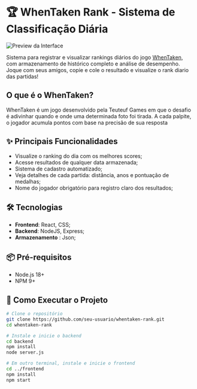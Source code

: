 # 🏆 WhenTaken Rank - Sistema de Classificação Diária

![Preview da Interface](https://via.placeholder.com/800x400?text=Ranking+Diário+WhenTaken)

Sistema para registrar e visualizar rankings diários do jogo [WhenTaken](https://whentaken.com/), com armazenamento de histórico completo e análise de desempenho.
Joque com seus amigos, copie e cole o resultado e visualize o rank diario das partidas!

## O que é o WhenTaken?
WhenTaken é um jogo desenvolvido pela Teuteuf Games em que o desafio é adivinhar quando e onde uma determinada foto foi tirada. A cada palpite, o jogador acumula pontos com base na precisão de sua resposta

## ✨ Principais Funcionalidades

- Visualize o ranking do dia com os melhores scores;
- Acesse resultados de qualquer data armazenada;
- Sistema de cadastro automatizado;
- Veja detalhes de cada partida: distância, anos e pontuação de medalhas;
- Nome do jogador obrigatório para registro claro dos resultados;


## 🛠️ Tecnologias

- **Frontend**: React, CSS;
- **Backend**: NodeJS, Express;
- **Armazenamento** : Json;

## 📦 Pré-requisitos

- Node.js 18+
- NPM 9+

## 🚀 Como Executar o Projeto

```bash
# Clone o repositório
git clone https://github.com/seu-usuario/whentaken-rank.git
cd whentaken-rank

# Instale e inicie o backend
cd backend
npm install
node server.js

# Em outro terminal, instale e inicie o frontend
cd ../frontend
npm install
npm start